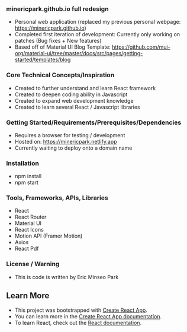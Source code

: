 ### minericpark.github.io full redesign

- Personal web application (replaced my previous personal webpage: https://minericpark.github.io)
- Completed first iteration of development: Currently only working on patches (Bug fixes + New features)
- Based off of Material UI Blog Template: https://github.com/mui-org/material-ui/tree/master/docs/src/pages/getting-started/templates/blog

### Core Technical Concepts/Inspiration
- Created to further understand and learn React framework
- Created to deepen coding ability in Javascript
- Created to expand web development knowledge
- Created to learn several React / Javascript libraries

### Getting Started/Requirements/Prerequisites/Dependencies
- Requires a browser for testing / development
- Hosted on: https://minericpark.netlify.app
- Currently waiting to deploy onto a domain name

### Installation
- npm install
- npm start

### Tools, Frameworks, APIs, Libraries
- React
- React Router
- Material UI
- React Icons
- Motion API (Framer Motion)
- Axios
- React Pdf

### License / Warning
- This is code is written by Eric Minseo Park

## Learn More
- This project was bootstrapped with [Create React App](https://github.com/facebook/create-react-app).
- You can learn more in the [Create React App documentation](https://facebook.github.io/create-react-app/docs/getting-started).
- To learn React, check out the [React documentation](https://reactjs.org/).
